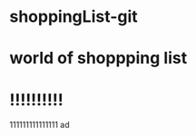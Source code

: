 # shoppingList-git
# world of shoppping list
!!!!!!!!!!
===============================

111111111111111
ad
